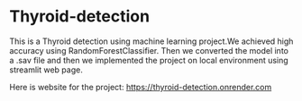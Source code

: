 # Thyroid-detection

This is a Thyroid detection using machine learning project.We achieved high accuracy using RandomForestClassifier.
Then we converted the model into a .sav file and then we implemented the project on local environment using streamlit web page.

Here is website for the project:
https://thyroid-detection.onrender.com
